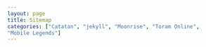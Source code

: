 ```yaml
---
layout: page
title: Sitemap
categories: ["Catatan", "jekyll", "Moonrise", "Toram Online",
"Mobile Legends"]
---
```








